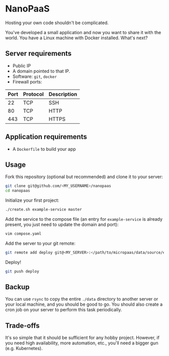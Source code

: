 # NanoPaaS

Hosting your own code shouldn't be complicated.

You've developed a small application and now you want to share it with the world.
You have a Linux machine with Docker installed. What's next?

## Server requirements

- Public IP
- A domain pointed to that IP.
- Software: `git`, `docker`
- Firewall ports:

| Port | Protocol | Description |
| ---- | -------- | ----------- |
| 22   | TCP      | SSH         |
| 80   | TCP      | HTTP        |
| 443  | TCP      | HTTPS       |

## Application requirements

- A `Dockerfile` to build your app

## Usage

Fork this repository (optional but recommended) and clone it to your server:

```sh
git clone git@github.com/<MY_USERNAME>/nanopaas
cd nanopaas
```

Initialize your first project:

```sh
./create.sh example-service master
```

Add the service to the compose file (an entry for `example-service` is already present, you just need to update the domain and port):

```sh
vim compose.yaml
```

Add the server to your git remote:

```sh
git remote add deploy git@<MY_SERVER>:</path/to/micropaas/data/source/example-service>
```

Deploy!

```sh
git push deploy
```

## Backup

You can use `rsync` to copy the entire `./data` directory to another server or your local machine, and you should be good to go.
You should also create a cron job on your server to perform this task periodically.

## Trade-offs

It's so simple that it should be sufficient for any hobby project.
However, if you need high availability, more automation, etc., you'll need a bigger gun (e.g. Kubernetes).
